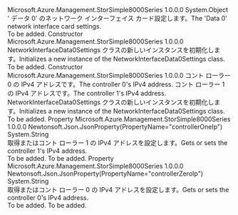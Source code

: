 <Type Name="NetworkInterfaceData0Settings" FullName="Microsoft.Azure.Management.StorSimple8000Series.Models.NetworkInterfaceData0Settings">
  <TypeSignature Language="C#" Value="public class NetworkInterfaceData0Settings" />
  <TypeSignature Language="ILAsm" Value=".class public auto ansi beforefieldinit NetworkInterfaceData0Settings extends System.Object" />
  <TypeSignature Language="DocId" Value="T:Microsoft.Azure.Management.StorSimple8000Series.Models.NetworkInterfaceData0Settings" />
  <TypeSignature Language="VB.NET" Value="Public Class NetworkInterfaceData0Settings" />
  <TypeSignature Language="F#" Value="type NetworkInterfaceData0Settings = class" />
  <AssemblyInfo>
    <AssemblyName>Microsoft.Azure.Management.StorSimple8000Series</AssemblyName>
    <AssemblyVersion>1.0.0.0</AssemblyVersion>
  </AssemblyInfo>
  <Base>
    <BaseTypeName>System.Object</BaseTypeName>
  </Base>
  <Interfaces />
  <Docs>
    <summary>
            <span data-ttu-id="042e1-101">' データ 0' のネットワーク インターフェイス カード設定します。</span><span class="sxs-lookup"><span data-stu-id="042e1-101">The 'Data 0' network interface card settings.</span></span>
            </summary>
    <remarks>To be added.</remarks>
  </Docs>
  <Members>
    <Member MemberName=".ctor">
      <MemberSignature Language="C#" Value="public NetworkInterfaceData0Settings ();" />
      <MemberSignature Language="ILAsm" Value=".method public hidebysig specialname rtspecialname instance void .ctor() cil managed" />
      <MemberSignature Language="DocId" Value="M:Microsoft.Azure.Management.StorSimple8000Series.Models.NetworkInterfaceData0Settings.#ctor" />
      <MemberSignature Language="VB.NET" Value="Public Sub New ()" />
      <MemberType>Constructor</MemberType>
      <AssemblyInfo>
        <AssemblyName>Microsoft.Azure.Management.StorSimple8000Series</AssemblyName>
        <AssemblyVersion>1.0.0.0</AssemblyVersion>
      </AssemblyInfo>
      <Parameters />
      <Docs>
        <summary>
            <span data-ttu-id="042e1-102">NetworkInterfaceData0Settings クラスの新しいインスタンスを初期化します。</span><span class="sxs-lookup"><span data-stu-id="042e1-102">Initializes a new instance of the NetworkInterfaceData0Settings class.</span></span>
            </summary>
        <remarks>To be added.</remarks>
      </Docs>
    </Member>
    <Member MemberName=".ctor">
      <MemberSignature Language="C#" Value="public NetworkInterfaceData0Settings (string controllerZeroIp = null, string controllerOneIp = null);" />
      <MemberSignature Language="ILAsm" Value=".method public hidebysig specialname rtspecialname instance void .ctor(string controllerZeroIp, string controllerOneIp) cil managed" />
      <MemberSignature Language="DocId" Value="M:Microsoft.Azure.Management.StorSimple8000Series.Models.NetworkInterfaceData0Settings.#ctor(System.String,System.String)" />
      <MemberSignature Language="VB.NET" Value="Public Sub New (Optional controllerZeroIp As String = null, Optional controllerOneIp As String = null)" />
      <MemberSignature Language="F#" Value="new Microsoft.Azure.Management.StorSimple8000Series.Models.NetworkInterfaceData0Settings : string * string -&gt; Microsoft.Azure.Management.StorSimple8000Series.Models.NetworkInterfaceData0Settings" Usage="new Microsoft.Azure.Management.StorSimple8000Series.Models.NetworkInterfaceData0Settings (controllerZeroIp, controllerOneIp)" />
      <MemberType>Constructor</MemberType>
      <AssemblyInfo>
        <AssemblyName>Microsoft.Azure.Management.StorSimple8000Series</AssemblyName>
        <AssemblyVersion>1.0.0.0</AssemblyVersion>
      </AssemblyInfo>
      <Parameters>
        <Parameter Name="controllerZeroIp" Type="System.String" />
        <Parameter Name="controllerOneIp" Type="System.String" />
      </Parameters>
      <Docs>
        <param name="controllerZeroIp"><span data-ttu-id="042e1-103">コント ローラー 0 の IPv4 アドレスです。</span><span class="sxs-lookup"><span data-stu-id="042e1-103">The controller 0's IPv4 address.</span></span></param>
        <param name="controllerOneIp"><span data-ttu-id="042e1-104">コント ローラー 1 の IPv4 アドレスです。</span><span class="sxs-lookup"><span data-stu-id="042e1-104">The controller 1's IPv4 address.</span></span></param>
        <summary>
            <span data-ttu-id="042e1-105">NetworkInterfaceData0Settings クラスの新しいインスタンスを初期化します。</span><span class="sxs-lookup"><span data-stu-id="042e1-105">Initializes a new instance of the NetworkInterfaceData0Settings class.</span></span>
            </summary>
        <remarks>To be added.</remarks>
      </Docs>
    </Member>
    <Member MemberName="ControllerOneIp">
      <MemberSignature Language="C#" Value="public string ControllerOneIp { get; set; }" />
      <MemberSignature Language="ILAsm" Value=".property instance string ControllerOneIp" />
      <MemberSignature Language="DocId" Value="P:Microsoft.Azure.Management.StorSimple8000Series.Models.NetworkInterfaceData0Settings.ControllerOneIp" />
      <MemberSignature Language="VB.NET" Value="Public Property ControllerOneIp As String" />
      <MemberSignature Language="F#" Value="member this.ControllerOneIp : string with get, set" Usage="Microsoft.Azure.Management.StorSimple8000Series.Models.NetworkInterfaceData0Settings.ControllerOneIp" />
      <MemberType>Property</MemberType>
      <AssemblyInfo>
        <AssemblyName>Microsoft.Azure.Management.StorSimple8000Series</AssemblyName>
        <AssemblyVersion>1.0.0.0</AssemblyVersion>
      </AssemblyInfo>
      <Attributes>
        <Attribute>
          <AttributeName>Newtonsoft.Json.JsonProperty(PropertyName="controllerOneIp")</AttributeName>
        </Attribute>
      </Attributes>
      <ReturnValue>
        <ReturnType>System.String</ReturnType>
      </ReturnValue>
      <Docs>
        <summary>
            <span data-ttu-id="042e1-106">取得またはコント ローラー 1 の IPv4 アドレスを設定します。</span><span class="sxs-lookup"><span data-stu-id="042e1-106">Gets or sets the controller 1's IPv4 address.</span></span>
            </summary>
        <value>To be added.</value>
        <remarks>To be added.</remarks>
      </Docs>
    </Member>
    <Member MemberName="ControllerZeroIp">
      <MemberSignature Language="C#" Value="public string ControllerZeroIp { get; set; }" />
      <MemberSignature Language="ILAsm" Value=".property instance string ControllerZeroIp" />
      <MemberSignature Language="DocId" Value="P:Microsoft.Azure.Management.StorSimple8000Series.Models.NetworkInterfaceData0Settings.ControllerZeroIp" />
      <MemberSignature Language="VB.NET" Value="Public Property ControllerZeroIp As String" />
      <MemberSignature Language="F#" Value="member this.ControllerZeroIp : string with get, set" Usage="Microsoft.Azure.Management.StorSimple8000Series.Models.NetworkInterfaceData0Settings.ControllerZeroIp" />
      <MemberType>Property</MemberType>
      <AssemblyInfo>
        <AssemblyName>Microsoft.Azure.Management.StorSimple8000Series</AssemblyName>
        <AssemblyVersion>1.0.0.0</AssemblyVersion>
      </AssemblyInfo>
      <Attributes>
        <Attribute>
          <AttributeName>Newtonsoft.Json.JsonProperty(PropertyName="controllerZeroIp")</AttributeName>
        </Attribute>
      </Attributes>
      <ReturnValue>
        <ReturnType>System.String</ReturnType>
      </ReturnValue>
      <Docs>
        <summary>
            <span data-ttu-id="042e1-107">取得またはコント ローラー 0 の IPv4 アドレスを設定します。</span><span class="sxs-lookup"><span data-stu-id="042e1-107">Gets or sets the controller 0's IPv4 address.</span></span>
            </summary>
        <value>To be added.</value>
        <remarks>To be added.</remarks>
      </Docs>
    </Member>
  </Members>
</Type>